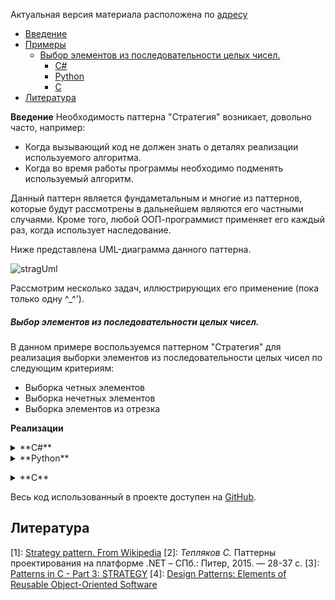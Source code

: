 Актуальная версия материала расположена по [адресу](https://couthyblog.xyz/pattiern-stratieghiia/)

* [Введение](#intro)
* [Примеры](#examples)
    * [Выбор элементов из последовательности целых чисел.](#selectors)
        * [C#](#selectorcsharpexample)
        * [Python](#selectorpythonexample)
        * [C](#selectorcexample)
* [Литература](#bibliography)

<a name="intro"></a>**Введение**
Необходимость паттерна "Стратегия" возникает, довольно часто, например:

* Когда вызывающий код не должен знать о деталях реализации используемого алгоритма.
* Когда во время работы программы необходимо подменять используемый алгоритм.

Данный паттерн является фундаметальным и многие из паттернов, которые будут рассмотрены в дальнейшем являются его частными случаями. Кроме того, любой ООП-программист применяет его каждый раз, когда использует наследование.

Ниже представлена UML-диаграмма данного паттерна.

![stragUml](https://couthyblog.xyz/content/images/2017/06/Strategy_Pattern_in_UML.png)

<a name="examples"></a>
Рассмотрим несколько задач, иллюстрирующих его применение (пока только одну ^_^'). 

<a name="selectors"></a>
##### Выбор элементов из последовательности целых чисел.
В данном примере воспользуемся паттерном "Стратегия" для реализация выборки элементов из последовательности целых чисел по следующим критериям:

* Выборка четных элементов
* Выборка нечетных элементов
* Выборка элементов из отрезка

**Реализации**
<a name="selectorcsharpexample"></a><details>
<summary>**C#**</summary>

Определим интерфейс для стратегии выбора элемента.
```csharp
public interface IIntegerSelector
{
    IEnumerable<int> Select(IEnumerable<int> source);
}
```

Стратегия выбора четных чисел.
```csharp
public class EvenNumbersSelector : IIntegerSelector
{
    public IEnumerable<int> Select(IEnumerable<int> source)
    {
        var sourceEnumerator = source.GetEnumerator();
        while (sourceEnumerator.MoveNext())
        {
            if (sourceEnumerator.Current % 2 == 0)
                yield return sourceEnumerator.Current;
        }

        // Or using Linq
        //return source.Where(el => el % 2 == 0);
    }
}
```

Стратегия выбора нечетных чисел.
```csharp
public class OddNumbersSelector : IIntegerSelector
{
    public IEnumerable<int> Select(IEnumerable<int> source)
    {
        var sourceEnumerator = source.GetEnumerator();
        while (sourceEnumerator.MoveNext())
        {
            if (sourceEnumerator.Current % 2 == 0)
                continue;
            yield return sourceEnumerator.Current;
        }
        
        // Or using Linq
        //return source.Where(el => el % 2 != 0);
    }
}
```

Стратегия выбора чисел из отрезка.
```csharp
public class NumbersFormRangeSelector : IIntegerSelector
{
    public int RangeStart { get; }
    public int RangeEnd { get; }

    public NumbersFormRangeSelector(int rangeStart, int rangeEnd)
    {
        if (rangeStart >= rangeEnd)
            throw new ArgumentOutOfRangeException();

        RangeStart = rangeStart;
        RangeEnd = rangeEnd;
    }

    public IEnumerable<int> Select(IEnumerable<int> source)
    {
        var sourceEnumerator = source.GetEnumerator();
        while (sourceEnumerator.MoveNext())
        {
            if (sourceEnumerator.Current >= RangeStart && sourceEnumerator.Current <= RangeEnd)
                yield return sourceEnumerator.Current;
        }
        
        // Or using Linq
        //return source.Where(el => el >= RangeStart && el <= RangeEnd);
    }
}
```

Используем реализованные стратегии.
```csharp
class Program
{
    public static void PrintSelectedElements(List<int> source, IIntegerSelector selector)
    {
        Console.WriteLine($"[{source.Select(el => el.ToString()).Aggregate((one, two) => one + ", " + two)}]");
        foreach (var element in selector.Select(source))
        {
            Console.WriteLine($"Selected element: {element}");
        }
    }

    static void Main(string[] args)
    {
        var sourceList = new List<int>() { 1, 2, 3, 4, 5, 6, -4, -1, -455, 2, 1, 456, 783, 12, 45, 90, 24 };

        Console.WriteLine("Selecting even numbers");
        PrintSelectedElements(sourceList, new EvenNumbersSelector());

        Console.WriteLine("Selecting odd numbers");
        PrintSelectedElements(sourceList, new OddNumbersSelector());

        Console.WriteLine("Selecting numbers in range [1, 20]");
        PrintSelectedElements(sourceList, new NumbersFormRangeSelector(1, 20));
    }
}
```
</details>
<a name="selectorpythonexample"></a><details>
<summary>**Python**</summary>

Определим базовый класс для стратегии выбора элемента.
```python
class BaseSelector:
    def select(self, source: list) -> list:
        pass
```

Стратегия выбора четных чисел.
```python
class EvenNumbersSelector(BaseSelector):
    def select(self, source: list) -> list:
        result = []
        for val in source:
            if val % 2 == 0:
                result.append(val)
        return result
```

Стратегия выбора нечетных чисел.
```python
from selectors.BaseSeletor import BaseSelector


class OddNumbersSelector(BaseSelector):
    def select(self, source: list) -> list:
        result = []
        for val in source:
            if val % 2 != 0:
                result.append(val)
        return result
```

Стратегия выбора чисел из отрезка.
```python
class NumbersFormRangeSelector(BaseSelector):
    segmentStart = 0
    segmentEnd = 0

    def __init__(self, segmentstart:int, segmentend:int):
        self.segmentStart = segmentstart
        self.segmentEnd = segmentend

        if self.segmentStart >= self.segmentEnd:
            raise ValueError()

    def select(self, source: list) -> list:
        result = []
        for val in source:
            if self.segmentStart <= val <= self.segmentEnd:
                result.append(val)
        return result
```

Используем реализованные стратегии.
```python
def print_selected_elements(source: list, strategy: BaseSelector):
    print(source)
    for val in strategy.select(source):
        print("Selected element: " + str(val))

sourceList = [1, 2, 3, 4, 5, 6, -4, -1, -455, 2, 1, 456, 783, 12, 45, 90, 24]

print("Selecting even numbers")
print_selected_elements(sourceList, EvenNumbersSelector())

print("Selecting odd numbers")
print_selected_elements(sourceList, OddNumbersSelector())

print("Selecting numbers in range [1, 20]")
print_selected_elements(sourceList, NumbersFormRangeSelector(1, 20))
```
</details>

<a name="selectorcexample"></a><details>
<summary>**C**</summary>

Определим тип для стратегии выбора элемента. Получается, конечно, не так изящно - приходится задавать самый общий случай и для выбора четных и нечетных чисел будет передаваться две неиспользуемые переменные. Есть ещё второй способ реализация паттерна стратегия с помощью изменения состояния<sup>[3](#myfootnote3)</sup>, но, на мой взгляд, текущий вариант всё же красивее.
```c
typedef int (*IntegerSelectorStrategy) (int*,int,int,int, int**);
```

Стратегия выбора четных чисел.
```c
int EvenNumbersSelector(int* source, int len, int unused1, int unused2, int** resultArray)
{
    int numberOfPassed = 0;
    for(int i=0; i<len; ++i)
    {
        if(source[i] % 2 == 0)
            numberOfPassed++;
    }

    (*resultArray) = (int*)malloc(numberOfPassed * sizeof(int));
    int* resultArrayPointerCopy = (*resultArray);

    for(int i=0; i<numberOfPassed; ++source)
    {
        if((*source) % 2 == 0)
        {
            (*resultArrayPointerCopy) = (*source);
            ++resultArrayPointerCopy;
            ++i;
        }
    }

    return numberOfPassed;
}
```

Стратегия выбора нечетных чисел.
```c
int OddNumbersSelector(int* source, int len, int unused1, int unused2, int** resultArray)
{
    int numberOfPassed = 0;
    for(int i=0; i<len; ++i)
    {
        if(source[i] % 2 != 0)
            numberOfPassed++;
    }

    (*resultArray) = (int*)malloc(numberOfPassed * sizeof(int));
    int* resultArrayPointerCopy = (*resultArray);

    for(int i=0; i<numberOfPassed; ++source)
    {
        if((*source) % 2 != 0)
        {
            (*resultArrayPointerCopy) = (*source);
            ++resultArrayPointerCopy;
            ++i;
        }
    }

    return numberOfPassed;
}
```

Стратегия выбора чисел из отрезка.
```c
int NumbersFormRangeSelector(int* source, int len, int segmentStart, int segmentEnd, int** resultArray)
{
    int numberOfPassed = 0;
    for(int i=0; i<len; ++i)
    {
        if(source[i] >= segmentStart && source[i] <= segmentEnd)
            numberOfPassed++;
    }

    (*resultArray) = (int*)malloc(numberOfPassed * sizeof(int));
    int* resultArrayPointerCopy = (*resultArray);

    for(int i=0; i<numberOfPassed; ++source)
    {
        if((*source) >= segmentStart && (*source) <= segmentEnd)
        {
            (*resultArrayPointerCopy) = (*source);
            ++resultArrayPointerCopy;
            ++i;
        }
    }

    return numberOfPassed;
}
```

Используем реализованные стратегии.
```c
void PrintSelectedElements(int* source, int len, int segmentStart, int segmentEnd, IntegerSelectorStrategy strategy)
{
    printf("[");
    for(int i=0;i<len-1;i++)
    {
        printf("%d, ", source[i]);
    }
    printf("%i]\n", source[len-1]);

    int* resultArray;
    int lenResultArray = (*strategy)(source, len, segmentStart, segmentEnd, &resultArray);

    for(int i=0;i<lenResultArray;i++)
    {
        printf("Selected element: %d \n", resultArray[i]);
    }
}

int main()
{
    int sourceArray[17] = { 1, 2, 3, 4, 5, 6, -4, -1, -455, 2, 1, 456, 783, 12, 45, 90, 24};

    printf("Selecting even numbers");
    PrintSelectedElements(sourceArray, 17, 0, 0, EvenNumbersSelector);

    printf("Selecting odd numbers");
    PrintSelectedElements(sourceArray, 17, 0, 0, OddNumbersSelector);

    printf("Selecting numbers in range [1, 20]");
    PrintSelectedElements(sourceArray, 17, 1, 20, NumbersFormRangeSelector);

    return 0;
}
```
</details>

Весь код использованный в проекте доступен на  [GitHub](https://github.com/stardreamer/patterns).

<a name="bibliography"></a>
Литература
---------------
<a name="myfootnote1">[1]</a>: [Strategy pattern. From Wikipedia](https://en.wikipedia.org/wiki/Strategy_pattern)
<a name="myfootnote2">[2]</a>: _Тепляков С._ Паттерны проектирования на платформе .NET &ndash; СПб.: Питер, 2015. — 28-37 c. 
<a name="myfootnote3">[3]</a>: [Patterns in C - Part 3: STRATEGY](http://www.adamtornhill.com/Patterns%20in%20C%203,%20STRATEGY.pdf)
<a name="myfootnote4">[4]</a>: [Design Patterns: Elements of Reusable Object-Oriented Software](https://en.wikipedia.org/wiki/Design_Patterns)